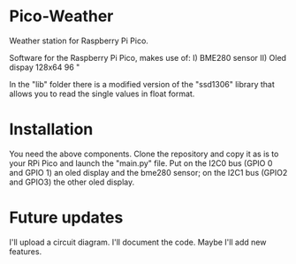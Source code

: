 # Pico-Weather
Weather station for Raspberry Pi Pico.


Software for the Raspberry Pi Pico, makes use of:
I) BME280 sensor
II) Oled dispay 128x64 96 "

In the "lib" folder there is a modified version of the "ssd1306" library 
that allows you to read the single values in float format.

# Installation
You need the above components.
Clone the repository and copy it as is to your RPi Pico and launch the "main.py" file.
Put on the I2C0 bus (GPIO 0 and GPIO 1) an oled display and the bme280 sensor; 
on the I2C1 bus (GPIO2 and GPIO3) the other oled display.

# Future updates
I'll upload a circuit diagram.
I'll document the code.
Maybe I'll add new features.